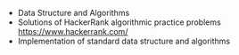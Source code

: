 - Data Structure and Algorithms
- Solutions of HackerRank algorithmic practice problems https://www.hackerrank.com/
- Implementation of standard data structure and algorithms


